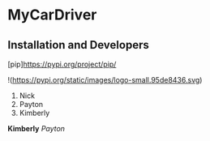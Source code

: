 # MyCarDriver

## Installation and Developers

[pip]https://pypi.org/project/pip/

!(https://pypi.org/static/images/logo-small.95de8436.svg)

1. Nick
2. Payton
3. Kimberly

**Kimberly**
*Payton*

